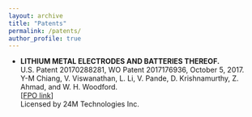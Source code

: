 ```yaml
---
layout: archive
title: "Patents"
permalink: /patents/
author_profile: true
---
```

<ul>
<li>
    <b>LITHIUM METAL ELECTRODES AND BATTERIES THEREOF.</b>
    <br>U.S. Patent 20170288281, WO Patent 2017176936, October 5, 2017.
    <br>Y-M Chiang, V. Viswanathan, L. Li, V. Pande, D. Krishnamurthy, Z. Ahmad, and W. H. Woodford.
    <br>[<a href="http://www.freepatentsonline.com/y2017/0288281.html">FPO link</a>]
    <br>Licensed by 24M Technologies Inc.
    </li>
   </ul>
